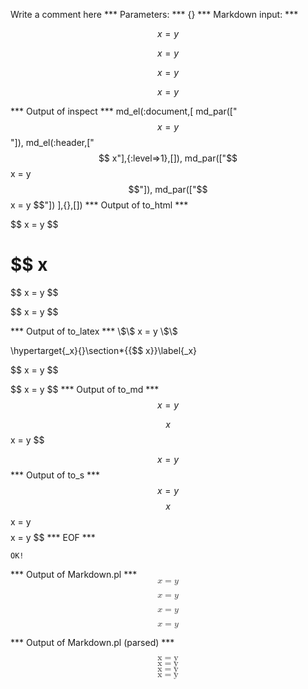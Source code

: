Write a comment here
*** Parameters: ***
{}
*** Markdown input: ***

$$ x = y $$

$$ x 
= y $$

$$ 
x = y $$

$$ x = y 
$$

*** Output of inspect ***
md_el(:document,[
	md_par(["$$ x = y $$"]),
	md_el(:header,["$$ x"],{:level=>1},[]),
	md_par(["$$ x = y $$"]),
	md_par(["$$ x = y $$"])
],{},[])
*** Output of to_html ***
<p>$$ x = y $$</p>

<h1 id='_x'>$$ x</h1>

<p>$$ x = y $$</p>

<p>$$ x = y $$</p>
*** Output of to_latex ***
\$\$ x = y \$\$

\hypertarget{_x}{}\section*{{\$\$ x}}\label{_x}

\$\$ x = y \$\$

\$\$ x = y \$\$
*** Output of to_md ***
$$ x = y $$

$$ x$$ x = y $$

$$ x = y $$
*** Output of to_s ***
$$ x = y $$$$ x$$ x = y $$$$ x = y $$
*** EOF ***



	OK!



*** Output of Markdown.pl ***
<math xmlns='http://www.w3.org/1998/Math/MathML' display='block'><mi>x</mi><mo>=</mo><mi>y</mi></math>

<math xmlns='http://www.w3.org/1998/Math/MathML' display='block'><mi>x</mi><mo>=</mo><mi>y</mi></math>

<math xmlns='http://www.w3.org/1998/Math/MathML' display='block'><mi>x</mi><mo>=</mo><mi>y</mi></math>

<math xmlns='http://www.w3.org/1998/Math/MathML' display='block'><mi>x</mi><mo>=</mo><mi>y</mi></math>

*** Output of Markdown.pl (parsed) ***
<div>
 <math display='block' xmlns='http://www.w3.org/1998/Math/MathML'>
  <mi>
   x
  </mi>
  <mo>
   =
  </mo>
  <mi>
   y
  </mi>
 </math>
 <math display='block' xmlns='http://www.w3.org/1998/Math/MathML'>
  <mi>
   x
  </mi>
  <mo>
   =
  </mo>
  <mi>
   y
  </mi>
 </math>
 <math display='block' xmlns='http://www.w3.org/1998/Math/MathML'>
  <mi>
   x
  </mi>
  <mo>
   =
  </mo>
  <mi>
   y
  </mi>
 </math>
 <math display='block' xmlns='http://www.w3.org/1998/Math/MathML'>
  <mi>
   x
  </mi>
  <mo>
   =
  </mo>
  <mi>
   y
  </mi>
 </math>
</div>